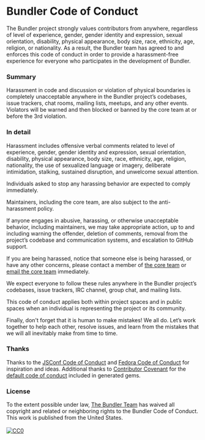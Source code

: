 # Bundler Code of Conduct

The Bundler project strongly values contributors from anywhere, regardless of level of experience, gender, gender identity and expression, sexual orientation, disability, physical appearance, body size, race, ethnicity, age, religion, or nationality. As a result, the Bundler team has agreed to and enforces this code of conduct in order to provide a harassment-free experience for everyone who participates in the development of Bundler.

### Summary

Harassment in code and discussion or violation of physical boundaries is completely unacceptable anywhere in the Bundler project’s codebases, issue trackers, chat rooms, mailing lists, meetups, and any other events. Violators will be warned and then blocked or banned by the core team at or before the 3rd violation.

### In detail

Harassment includes offensive verbal comments related to level of experience, gender, gender identity and expression, sexual orientation, disability, physical appearance, body size, race, ethnicity, age, religion, nationality, the use of sexualized language or imagery, deliberate intimidation, stalking, sustained disruption, and unwelcome sexual attention.

Individuals asked to stop any harassing behavior are expected to comply immediately.

Maintainers, including the core team, are also subject to the anti-harassment policy.

If anyone engages in abusive, harassing, or otherwise unacceptable behavior, including maintainers, we may take appropriate action, up to and including warning the offender, deletion of comments, removal from the project’s codebase and communication systems, and escalation to GitHub support.

If you are being harassed, notice that someone else is being harassed, or have any other concerns, please contact a member of [the core team](http://bundler.io/contributors.html) or [email the core team](mailto:team@bundler.io) immediately.

We expect everyone to follow these rules anywhere in the Bundler project’s codebases, issue trackers, IRC channel, group chat, and mailing lists.

This code of conduct applies both within project spaces and in public spaces when an individual is representing the project or its community.

Finally, don't forget that it is human to make mistakes! We all do. Let’s work together to help each other, resolve issues, and learn from the mistakes that we will all inevitably make from time to time.


### Thanks

Thanks to the [JSConf Code of Conduct](http://jsconf.com/codeofconduct.html) and [Fedora Code of Conduct](http://fedoraproject.org/code-of-conduct) for inspiration and ideas. Additional thanks to [Contributor Covenant](http://contributor-covenant.org) for the [default code of conduct](https://github.com/bundler/bundler/blob/master/lib/bundler/templates/newgem/CODE_OF_CONDUCT.md.tt) included in generated gems.


### License

<p class="license" xmlns:dct="http://purl.org/dc/terms/" xmlns:vcard="http://www.w3.org/2001/vcard-rdf/3.0#">
  To the extent possible under law, <a rel="dct:publisher" href="http://bundler.io">The Bundler Team</a> has waived all copyright and related or neighboring rights to the <span property="dct:title">Bundler Code of Conduct</span>. This work is published from the <span property="vcard:Country" datatype="dct:ISO3166" content="US" about="http://bundler.io">United States.</span>
  <br>
  <br>
  <a rel="license" href="http://creativecommons.org/publicdomain/zero/1.0/">
    <img src="http://i.creativecommons.org/p/zero/1.0/88x31.png" style="border-style: none;" alt="CC0">
  </a>
</p>
